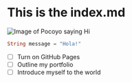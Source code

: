 # This is the index.md
![Image of Pocoyo saying Hi](https://i0.wp.com/eltallerdehector.com/wp-content/uploads/2022/06/3e46a-pocoyo-saludando-png.png?resize=500%2C500&ssl=1)

``` dart
String message = "Hola!"
```
- [ ] Turn on GitHub Pages
- [ ] Outline my portfolio
- [ ] Introduce myself to the world

